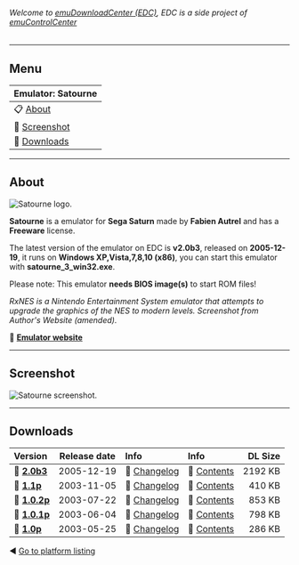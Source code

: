 ###### Welcome to [emuDownloadCenter (EDC)](https://github.com/PhoenixInteractiveNL/emuDownloadCenter/wiki/), EDC is a side project of [emuControlCenter](https://github.com/PhoenixInteractiveNL/emuControlCenter/wiki/)
***
## Menu
| **Emulator: Satourne** |
|:---------|
| :clipboard: [About](#about) |
| :sunrise: [Screenshot](#screenshot) |
| :floppy_disk: [Downloads](#downloads) |
***
## About
![](https://github.com/PhoenixInteractiveNL/emuDownloadCenter/wiki/images_emulator/satourne_logo_200.jpg "Satourne logo.")

**Satourne** is a emulator for **Sega Saturn** made by **Fabien Autrel** and has a **Freeware** license.

The latest version of the emulator on EDC is **v2.0b3**, released on **2005-12-19**, it runs on **Windows XP,Vista,7,8,10 (x86)**, you can start this emulator with **satourne_3_win32.exe**.

Please note: This emulator **needs BIOS image(s)** to start ROM files!

_RxNES is a Nintendo Entertainment System emulator that attempts to upgrade the graphics of the NES to modern levels. Screenshot from Author's Website (amended)._

:link: [**Emulator website**](http://www.satourne.consollection.com/)
***
## Screenshot
![](https://raw.githubusercontent.com/PhoenixInteractiveNL/emuDownloadCenter/master/hooks/satourne/screen.jpg "Satourne screenshot.")
***
## Downloads
| Version  | Release date  | Info       | Info       | DL Size    |
|:---------|:-------------:|:-----------|:-----------|-----------:|
| :floppy_disk: [**2.0b3**](https://github.com/PhoenixInteractiveNL/edc-repo0005/raw/master/satourne/2.0b3.7z) | 2005-12-19 | :page_facing_up: [Changelog](https://github.com/PhoenixInteractiveNL/edc-repo0005/blob/master/satourne/2.0b3_changelog.txt) | :mag_right: [Contents](https://github.com/PhoenixInteractiveNL/edc-repo0005/blob/master/satourne/2.0b3_contents.txt) | 2192 KB |
| :floppy_disk: [**1.1p**](https://github.com/PhoenixInteractiveNL/edc-repo0005/raw/master/satourne/1.1p.7z) | 2003-11-05 | :page_facing_up: [Changelog](https://github.com/PhoenixInteractiveNL/edc-repo0005/blob/master/satourne/1.1p_changelog.txt) | :mag_right: [Contents](https://github.com/PhoenixInteractiveNL/edc-repo0005/blob/master/satourne/1.1p_contents.txt) | 410 KB |
| :floppy_disk: [**1.0.2p**](https://github.com/PhoenixInteractiveNL/edc-repo0005/raw/master/satourne/1.0.2p.7z) | 2003-07-22 | :page_facing_up: [Changelog](https://github.com/PhoenixInteractiveNL/edc-repo0005/blob/master/satourne/1.0.2p_changelog.txt) | :mag_right: [Contents](https://github.com/PhoenixInteractiveNL/edc-repo0005/blob/master/satourne/1.0.2p_contents.txt) | 853 KB |
| :floppy_disk: [**1.0.1p**](https://github.com/PhoenixInteractiveNL/edc-repo0005/raw/master/satourne/1.0.1p.7z) | 2003-06-04 | :page_facing_up: [Changelog](https://github.com/PhoenixInteractiveNL/edc-repo0005/blob/master/satourne/1.0.1p_changelog.txt) | :mag_right: [Contents](https://github.com/PhoenixInteractiveNL/edc-repo0005/blob/master/satourne/1.0.1p_contents.txt) | 798 KB |
| :floppy_disk: [**1.0p**](https://github.com/PhoenixInteractiveNL/edc-repo0005/raw/master/satourne/1.0p.7z) | 2003-05-25 | :page_facing_up: [Changelog](https://github.com/PhoenixInteractiveNL/edc-repo0005/blob/master/satourne/1.0p_changelog.txt) | :mag_right: [Contents](https://github.com/PhoenixInteractiveNL/edc-repo0005/blob/master/satourne/1.0p_contents.txt) | 286 KB |

:arrow_backward: [Go to platform listing](https://github.com/PhoenixInteractiveNL/emuDownloadCenter/wiki/EDC-Platform-List)
